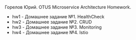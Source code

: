 Горелов Юрий.
OTUS Microservice Architecture Homework.

- hw1 - Домашнее задание №1. HealthCheck
- hw2 - Домашнее задание №2. CRUD
- hw3 - Домашнее задание №3. Monitoring
- hw4 - Домашнее задание №4. Istio